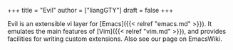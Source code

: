 +++
title = "Evil"
author = ["liangGTY"]
draft = false
+++

Evil is an extensible vi layer for [Emacs]({{< relref "emacs.md" >}}). It emulates the main features of [Vim]({{< relref "vim.md" >}}), and provides facilities for writing custom extensions. Also see our page on EmacsWiki.
